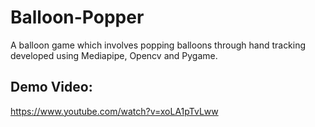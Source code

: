 # Balloon-Popper


A balloon game which involves popping balloons through hand tracking developed using Mediapipe, Opencv and Pygame.


## Demo Video:


https://www.youtube.com/watch?v=xoLA1pTvLww
